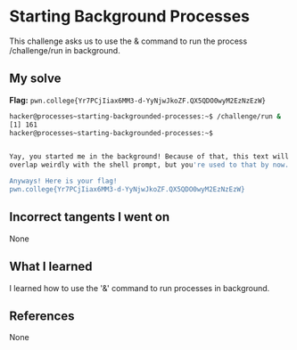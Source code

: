 # Starting Background Processes
This challenge asks us to use the & command to run the process /challenge/run in background.
## My solve
**Flag:** `pwn.college{Yr7PCjIiax6MM3-d-YyNjwJkoZF.QX5QDO0wyM2EzNzEzW}`

```bash
hacker@processes~starting-backgrounded-processes:~$ /challenge/run &
[1] 161
hacker@processes~starting-backgrounded-processes:~$


Yay, you started me in the background! Because of that, this text will probably
overlap weirdly with the shell prompt, but you're used to that by now...

Anyways! Here is your flag!
pwn.college{Yr7PCjIiax6MM3-d-YyNjwJkoZF.QX5QDO0wyM2EzNzEzW}
```
## Incorrect tangents I went on
None
## What I learned
I learned how to use the '&' command to run processes in background.
## References 
None